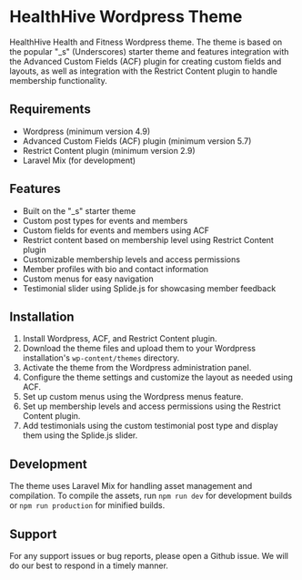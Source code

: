 # HealthHive Wordpress Theme

HealthHive Health and Fitness Wordpress theme. The theme is based on the popular "_s" (Underscores) starter theme and features integration with the Advanced Custom Fields (ACF) plugin for creating custom fields and layouts, as well as integration with the Restrict Content plugin to handle membership functionality.

## Requirements

- Wordpress (minimum version 4.9)
- Advanced Custom Fields (ACF) plugin (minimum version 5.7)
- Restrict Content plugin (minimum version 2.9)
- Laravel Mix (for development)

## Features

- Built on the "_s" starter theme
- Custom post types for events and members
- Custom fields for events and members using ACF
- Restrict content based on membership level using Restrict Content plugin
- Customizable membership levels and access permissions
- Member profiles with bio and contact information
- Custom menus for easy navigation
- Testimonial slider using Splide.js for showcasing member feedback

## Installation

1. Install Wordpress, ACF, and Restrict Content plugin.
2. Download the theme files and upload them to your Wordpress installation's `wp-content/themes` directory.
3. Activate the theme from the Wordpress administration panel.
4. Configure the theme settings and customize the layout as needed using ACF.
5. Set up custom menus using the Wordpress menus feature.
6. Set up membership levels and access permissions using the Restrict Content plugin.
7. Add testimonials using the custom testimonial post type and display them using the Splide.js slider.

## Development

The theme uses Laravel Mix for handling asset management and compilation. To compile the assets, run `npm run dev` for development builds or `npm run production` for minified builds.

## Support

For any support issues or bug reports, please open a Github issue. We will do our best to respond in a timely manner.

